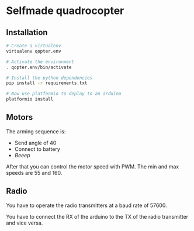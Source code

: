 # Selfmade quadrocopter

## Installation

```sh
# Create a virtualenv
virtualenv qopter.env

# Activate the environment
. qopter.env/bin/activate

# Install the python dependencies
pip install -r requirements.txt

# Now use platformio to deploy to an arduino
platformio install
```

## Motors

The arming sequence is:
- Send angle of 40
- Connect to battery
- *Beeep*

After that you can control the motor speed with PWM. The min and max speeds are
55 and 160.

## Radio

You have to operate the radio transmitters at a baud rate of 57600.

You have to connect the RX of the arduino to the TX of the radio transmitter and
vice versa.
